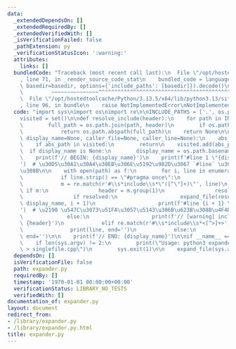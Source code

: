 ```yaml
---
data:
  _extendedDependsOn: []
  _extendedRequiredBy: []
  _extendedVerifiedWith: []
  _isVerificationFailed: false
  _pathExtension: py
  _verificationStatusIcon: ':warning:'
  attributes:
    links: []
  bundledCode: "Traceback (most recent call last):\n  File \"/opt/hostedtoolcache/Python/3.13.5/x64/lib/python3.13/site-packages/onlinejudge_verify/documentation/build.py\"\
    , line 71, in _render_source_code_stat\n    bundled_code = language.bundle(stat.path,\
    \ basedir=basedir, options={'include_paths': [basedir]}).decode()\n          \
    \         ~~~~~~~~~~~~~~~^^^^^^^^^^^^^^^^^^^^^^^^^^^^^^^^^^^^^^^^^^^^^^^^^^^^^^^^^^^^^^^^^^\n\
    \  File \"/opt/hostedtoolcache/Python/3.13.5/x64/lib/python3.13/site-packages/onlinejudge_verify/languages/python.py\"\
    , line 96, in bundle\n    raise NotImplementedError\nNotImplementedError\n"
  code: "import sys\nimport os\nimport re\n\nINCLUDE_PATHS = ['.', os.path.expanduser('~/compro/library')]\n\
    visited = set()\n\ndef resolve_include(header):\n    for path in INCLUDE_PATHS:\n\
    \        full_path = os.path.join(path, header)\n        if os.path.isfile(full_path):\n\
    \            return os.path.abspath(full_path)\n    return None\n\ndef expand_file(path,\
    \ display_name=None, caller_file=None, caller_line=None):\n    abs_path = os.path.abspath(path)\n\
    \    if abs_path in visited:\n        return\n    visited.add(abs_path)\n\n  \
    \  if display_name is None:\n        display_name = os.path.basename(path)\n\n\
    \    print(f'// BEGIN: {display_name}')\n    print(f'#line 1 \"{display_name}\"\
    ')  # \u30D5\u30A1\u30A4\u30EB\u306E\u5192\u982D\u3067 `#line` \u3092\u5165\u308C\
    \u308B\n\n    with open(path) as f:\n        for i, line in enumerate(f, start=1):\n\
    \            if line.strip() == \"#pragma once\":\n                continue\n\n\
    \            m = re.match(r'#\\s*include\\s*\"([^\"]+)\"', line)\n           \
    \ if m:\n                header = m.group(1)\n                resolved = resolve_include(header)\n\
    \                if resolved:\n                    expand_file(resolved, header,\
    \ display_name, i + 1)\n                    print(f'#line {i + 1} \"{display_name}\"\
    ')  # \u2190 \u547C\u3073\u51FA\u3057\u5143\u306B\u623B\u308B\u4F4D\u7F6E\n  \
    \              else:\n                    print(f'// [warning] include not found:\
    \ {header}')\n            elif re.match(r'#\\s*include\\s*<[^>]+>', line):\n \
    \               print(line, end='')\n            else:\n                print(line,\
    \ end='')\n\n    print(f'// END: {display_name}')\n\nif __name__ == '__main__':\n\
    \    if len(sys.argv) != 2:\n        print(\"Usage: python3 expander.py main.cpp\
    \ > singlefile.cpp\")\n        sys.exit(1)\n\n    expand_file(sys.argv[1])\n"
  dependsOn: []
  isVerificationFile: false
  path: expander.py
  requiredBy: []
  timestamp: '1970-01-01 00:00:00+00:00'
  verificationStatus: LIBRARY_NO_TESTS
  verifiedWith: []
documentation_of: expander.py
layout: document
redirect_from:
- /library/expander.py
- /library/expander.py.html
title: expander.py
---
```

